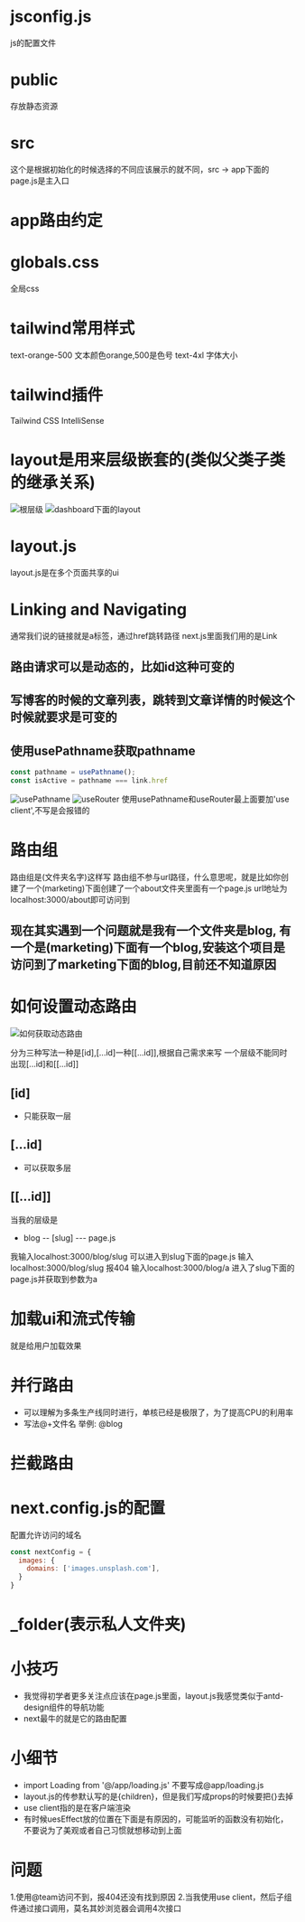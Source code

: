 # jsconfig.js
js的配置文件

# public
存放静态资源

# src
这个是根据初始化的时候选择的不同应该展示的就不同，src -> app下面的page.js是主入口

# app路由约定

# globals.css
全局css

# tailwind常用样式
text-orange-500  文本颜色orange,500是色号 
text-4xl 字体大小

# tailwind插件
Tailwind CSS IntelliSense


# layout是用来层级嵌套的(类似父类子类的继承关系)

![根层级](./图片/1.png)
![dashboard下面的layout](./图片/2.png)

# layout.js
layout.js是在多个页面共享的ui

# Linking and Navigating
通常我们说的链接就是a标签，通过href跳转路径
next.js里面我们用的是Link

## 路由请求可以是动态的，比如id这种可变的
## 写博客的时候的文章列表，跳转到文章详情的时候这个时候就要求是可变的
## 使用usePathname获取pathname
```javascript
const pathname = usePathname();
const isActive = pathname === link.href
```
![usePathname](./图片/3.png)
![useRouter](./图片/4.png)
使用usePathname和useRouter最上面要加'use client',不写是会报错的

# 路由组
路由组是(文件夹名字)这样写
路由组不参与url路径，什么意思呢，就是比如你创建了一个(marketing)下面创建了一个about文件夹里面有一个page.js  url地址为localhost:3000/about即可访问到

## 现在其实遇到一个问题就是我有一个文件夹是blog, 有一个是(marketing)下面有一个blog,安装这个项目是访问到了marketing下面的blog,目前还不知道原因


# 如何设置动态路由
![如何获取动态路由](./图片/5.png)

分为三种写法一种是[id],[...id]一种[[...id]],根据自己需求来写
一个层级不能同时出现[...id]和[[...id]]


## [id]
* 只能获取一层
## [...id]
* 可以获取多层
## [[...id]]


当我的层级是
- blog
-- [slug]
--- page.js

我输入localhost:3000/blog/slug 可以进入到slug下面的page.js
输入localhost:3000/blog/slug 报404
输入localhost:3000/blog/a 进入了slug下面的page.js并获取到参数为a

# 加载ui和流式传输
就是给用户加载效果

# 并行路由
* 可以理解为多条生产线同时进行，单核已经是极限了，为了提高CPU的利用率
* 写法@+文件名  举例: @blog

# 拦截路由


# next.config.js的配置

配置允许访问的域名
```javascript
const nextConfig = {
  images: {
    domains: ['images.unsplash.com'],
  }
}
```

# _folder(表示私人文件夹)
# 小技巧
* 我觉得初学者更多关注点应该在page.js里面，layout.js我感觉类似于antd-design组件的导航功能
* next最牛的就是它的路由配置


# 小细节
* import Loading from '@/app/loading.js'  不要写成@app/loading.js
* layout.js的传参默认写的是{children}，但是我们写成props的时候要把{}去掉
* use client指的是在客户端渲染
* 有时候uesEffect放的位置在下面是有原因的，可能监听的函数没有初始化，不要说为了美观或者自己习惯就想移动到上面


# 问题
1.使用@team访问不到，报404还没有找到原因
2.当我使用use client，然后子组件通过接口调用，莫名其妙浏览器会调用4次接口



